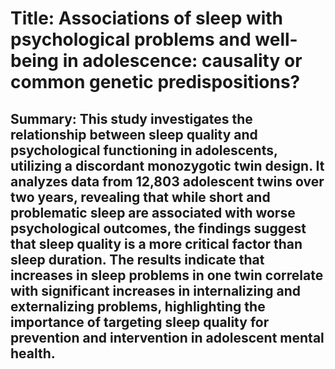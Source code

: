 # Title: Associations of sleep with psychological problems and well-being in adolescence: causality or common genetic predispositions?

## Summary: This study investigates the relationship between sleep quality and psychological functioning in adolescents, utilizing a discordant monozygotic twin design. It analyzes data from 12,803 adolescent twins over two years, revealing that while short and problematic sleep are associated with worse psychological outcomes, the findings suggest that sleep quality is a more critical factor than sleep duration. The results indicate that increases in sleep problems in one twin correlate with significant increases in internalizing and externalizing problems, highlighting the importance of targeting sleep quality for prevention and intervention in adolescent mental health.